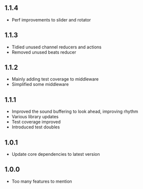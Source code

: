 ## 1.1.4

- Perf improvements to slider and rotator

## 1.1.3

- Tidied unused channel reducers and actions
- Removed unused beats reducer

## 1.1.2

- Mainly adding test coverage to middleware
- Simplified some middleware

## 1.1.1

- Improved the sound buffering to look ahead, improving rhythm
- Various library updates
- Test coverage improved
- Introduced test doubles

## 1.0.1

- Update core dependencies to latest version

## 1.0.0

- Too many features to mention